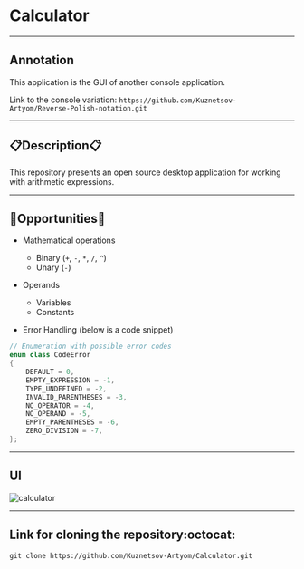 # Calculator
____
## Annotation
This application is the GUI of another console application.

Link to the console variation: `https://github.com/Kuznetsov-Artyom/Reverse-Polish-notation.git`
____
## :clipboard:Description:clipboard:
This repository presents an open source desktop application for working with arithmetic expressions.
____
## :wrench:Opportunities:wrench:
* Mathematical operations
    * Binary (`+`, `-`, `*`, `/`, `^`)
    * Unary (`-`)

* Operands
    * Variables
    * Constants

* Error Handling (below is a code snippet)
```cpp
// Enumeration with possible error codes
enum class CodeError
{
	DEFAULT = 0,
	EMPTY_EXPRESSION = -1,
	TYPE_UNDEFINED = -2,
	INVALID_PARENTHESES = -3,
	NO_OPERATOR = -4,
	NO_OPERAND = -5,
	EMPTY_PARENTHESES = -6,
	ZERO_DIVISION = -7,
};
```
____
## UI
![calculator](https://github.com/Kuznetsov-Artyom/Calculator/assets/110616662/4721cc67-ea50-4506-b738-d8a25829eb68)
____
## Link for cloning the repository:octocat:
`git clone https://github.com/Kuznetsov-Artyom/Calculator.git`






